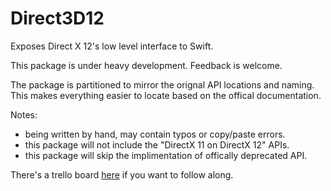 # Direct3D12

Exposes Direct X 12's low level interface to Swift.

This package is under heavy development. Feedback is welcome.

The package is partitioned to mirror the orignal API locations and naming. 
This makes everything easier to locate based on the offical documentation.

Notes:
* being written by hand, may contain typos or copy/paste errors.
* this package will not include the "DirectX 11 on DirectX 12" APIs.
* this package will skip the implimentation of offically deprecated API.

There's a trello board [here](https://trello.com/b/tQoyHBVv/swift-direct3d-12) if you want to follow along.
